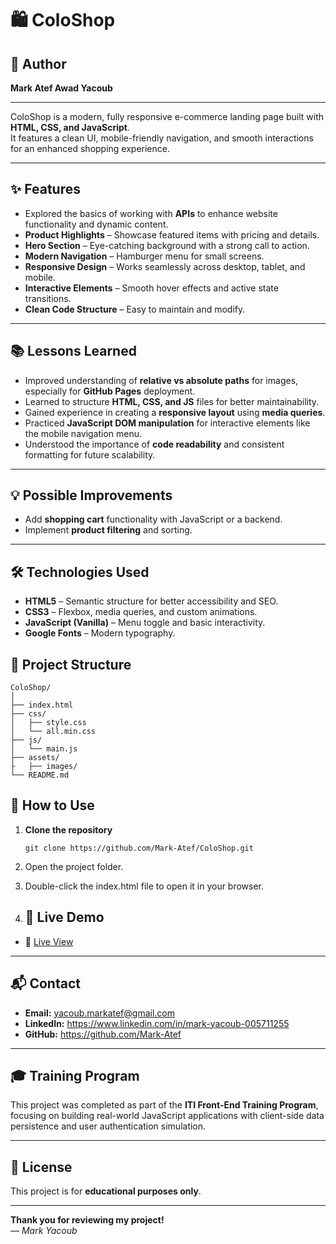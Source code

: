 # 🛍️ ColoShop

## 👤 Author  
**Mark Atef Awad Yacoub**

---

ColoShop is a modern, fully responsive e-commerce landing page built with **HTML, CSS, and JavaScript**.  
It features a clean UI, mobile-friendly navigation, and smooth interactions for an enhanced shopping experience.

---

## ✨ Features

- Explored the basics of working with **APIs** to enhance website functionality and dynamic content.
- **Product Highlights** – Showcase featured items with pricing and details.
- **Hero Section** – Eye-catching background with a strong call to action.
- **Modern Navigation** – Hamburger menu for small screens.
- **Responsive Design** – Works seamlessly across desktop, tablet, and mobile.
- **Interactive Elements** – Smooth hover effects and active state transitions.
- **Clean Code Structure** – Easy to maintain and modify.

---
## 📚 Lessons Learned

- Improved understanding of **relative vs absolute paths** for images, especially for **GitHub Pages** deployment.
- Learned to structure **HTML, CSS, and JS** files for better maintainability.
- Gained experience in creating a **responsive layout** using **media queries**.
- Practiced **JavaScript DOM manipulation** for interactive elements like the mobile navigation menu.
- Understood the importance of **code readability** and consistent formatting for future scalability.

---

## 💡 Possible Improvements

- Add **shopping cart** functionality with JavaScript or a backend.
- Implement **product filtering** and sorting.

---


## 🛠️ Technologies Used

- **HTML5** – Semantic structure for better accessibility and SEO.
- **CSS3** – Flexbox, media queries, and custom animations.
- **JavaScript (Vanilla)** – Menu toggle and basic interactivity.
- **Google Fonts** – Modern typography.



## 📁 Project Structure

```
ColoShop/
│
├── index.html
├── css/
│   ├── style.css
│   └── all.min.css
├── js/
│   └── main.js
├── assets/
├   ├── images/
└── README.md        
```


## 📌 How to Use

1. **Clone the repository**  
   ```
   git clone https://github.com/Mark-Atef/ColoShop.git
2. Open the project folder.

3. Double-click the index.html file to open it in your browser.

2. ## 🚀 Live Demo

- 🔗 [Live View](https://mark-atef.github.io/ColoShop/)

---


## 📬 Contact

- **Email:** yacoub.markatef@gmail.com  
- **LinkedIn:** https://www.linkedin.com/in/mark-yacoub-005711255  
- **GitHub:** https://github.com/Mark-Atef

---

## 🎓 Training Program

This project was completed as part of the **ITI Front-End Training Program**, focusing on building real-world JavaScript applications with client-side data persistence and user authentication simulation.

---

## 📄 License

This project is for **educational purposes only**.

---

**Thank you for reviewing my project!**  
— *Mark Yacoub*








